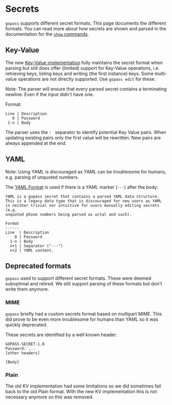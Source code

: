 # Secrets

`gopass` supports different secret formats. This page documents the different formats.
You can read more about how secrets are shown and parsed in the documentation for the [`show` commands](docs/commands/show.md#parsing-and-secrets).

## Key-Value

The new [Key-Value implementation](../pkg/gopass/secrets/akv.go) fully maintains the secret format
when parsing but still does offer (limited) support for Key-Value operations, i.e. retrieving keys,
listing keys and writing (the first instance) keys. Some multi-value operations are not directly
supported. Use `gopass edit` for these.

Note: The parser will ensure that every parsed secret contains a terminating newline. Even if the
input didn't have one.

Format:

```text
Line | Description
   0 | Password
 1-n | Body
```

The parser uses the `: ` separator to identify potential Key Value pairs.
When updating existing pairs only the first value will be rewritten.
New pairs are always appended at the end.

## YAML

Note: Using YAML is discouraged as YAML can be troublesome for humans, e.g. parsing of unquoted numbers.

The [YAML Format](../pkg/gopass/secrets/yaml.go) is used if there is a YAML marker (`---`) after the body:

```text
YAML is a gopass secret that contains a parsed YAML data structure.
This is a legacy data type that is discouraged for new users as YAML
is neither trivial nor intuitive for users manually editing secrets (e.g.
unquoted phone numbers being parsed as octal and such).

Format
------
Line  | Description
    0 | Password
  1-n | Body
  n+1 | Separator ("---")
  n+2 | YAML content.
```

## Deprecated formats

`gopass` used to support different secret formats. These were deemed suboptimal and retired.
We still support parsing of these formats but don't write them anymore.

### MIME

`gopass` briefly had a custom secrets format based on multipart MIME. This did prove to be even more troublesome for humans than YAML so it was quickly deprecated.

These secrets are identified by a well known header.

```text
GOPASS-SECRET-1.0
Password: ...
[other headers]

[Body]
```

### Plain

The old KV implementation had some limitations so we did sometimes fall back to the old Plain format. With the new KV implementation this is not necessary anymore so this was removed.
